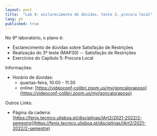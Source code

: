 ```yaml
---
layout: post
title:  "Lab 9: esclarecimento de dúvidas, teste 3, procura local"
lang: pt
published: true
---
```


No 9º laboratório, o plano é:
- Esclarecimento de dúvidas sobre Satisfação de Restrições
- Realização do 3º teste (MAP30) -- Satisfação de Restrições
- Exercícios do Capítulo 5: Procura Local

Informações:
- Horário de dúvidas:
	- quartas-feira, 10:00 - 11:30
	- online: [https://videoconf-colibri.zoom.us/my/goncaloraposo](https://videoconf-colibri.zoom.us/my/goncaloraposo) 

Outros Links:
- Página da cadeira: [https://fenix.tecnico.ulisboa.pt/disciplinas/IArt2/2021-2022/2-semestre](https://fenix.tecnico.ulisboa.pt/disciplinas/IArt2/2021-2022/2-semestre)
